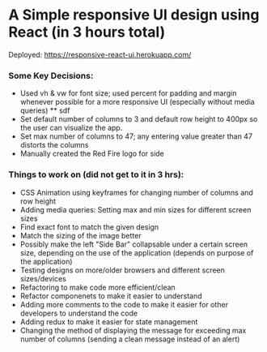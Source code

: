 # A Simple responsive UI design using React (in 3 hours total)
Deployed: https://responsive-react-ui.herokuapp.com/

### Some Key Decisions:
* Used vh & vw for font size; used percent for padding and margin whenever possible for a more responsive UI (especially without media queries)
** sdf
* Set default number of columns to 3 and default row height to 400px so the user can visualize the app.
* Set max number of columns to 47; any entering value greater than 47 distorts the columns
* Manually created the Red Fire logo for side 

### Things to work on (did not get to it in 3 hrs):  
* CSS Animation using keyframes for changing number of columns and row height
* Adding media queries: Setting  max and min sizes for different screen sizes
* Find exact font to match the given design
* Match the sizing of the image better
* Possibly make the left "Side Bar" collapsable under a certain screen size, depending on the use of the application (depends on purpose of the application)
* Testing designs on more/older browsers and different screen sizes/devices
* Refactoring to make code more efficient/clean
* Refactor componenets to make it easier to understand
* Adding more comments to the code to make it easier for other developers to understand the code
* Adding redux to make it easier for state management
* Changing the method of displaying the message for exceeding max number of columns (sending a clean message instead of an alert)
